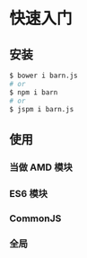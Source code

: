 # 快速入门

## 安装

```bash
$ bower i barn.js
# or
$ npm i barn
# or
$ jspm i barn.js
```

## 使用

### 当做 AMD 模块

### ES6 模块

### CommonJS

### 全局